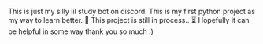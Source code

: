 This is just my silly lil study bot on discord. This is my first python project as my way to learn better. 🤖
This project is still in process.. ⏳
Hopefully it can be helpful in some way thank you so much :)